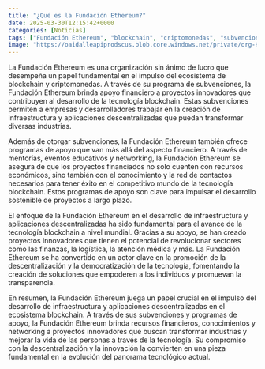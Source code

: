 ```yaml
---
title: "¿Qué es la Fundación Ethereum?"
date: 2025-03-30T12:15:42+0000
categories: [Noticias]
tags: ["Fundación Ethereum", "blockchain", "criptomonedas", "subvenciones", "tecnología", "descentralización", "innovación."]
image: "https://oaidalleapiprodscus.blob.core.windows.net/private/org-HKmKxpuNw3Y88lm4EBrIPq0n/user-ZwiCXOggLL8ZNNKE2g7rXFmV/img-9dwajhfc53VroJvKmxRRn4VS.png?st=2025-03-30T11%3A15%3A42Z&se=2025-03-30T13%3A15%3A42Z&sp=r&sv=2024-08-04&sr=b&rscd=inline&rsct=image/png&skoid=d505667d-d6c1-4a0a-bac7-5c84a87759f8&sktid=a48cca56-e6da-484e-a814-9c849652bcb3&skt=2025-03-29T20%3A06%3A24Z&ske=2025-03-30T20%3A06%3A24Z&sks=b&skv=2024-08-04&sig=Vnt7SNQzPlJ92ZCBVGDK4OpA5NfjEjBhCBNyvygq%2Bpo%3D"
---
```


La Fundación Ethereum es una organización sin ánimo de lucro que desempeña un papel fundamental en el impulso del ecosistema de blockchain y criptomonedas. A través de su programa de subvenciones, la Fundación Ethereum brinda apoyo financiero a proyectos innovadores que contribuyen al desarrollo de la tecnología blockchain. Estas subvenciones permiten a empresas y desarrolladores trabajar en la creación de infraestructura y aplicaciones descentralizadas que puedan transformar diversas industrias.

Además de otorgar subvenciones, la Fundación Ethereum también ofrece programas de apoyo que van más allá del aspecto financiero. A través de mentorías, eventos educativos y networking, la Fundación Ethereum se asegura de que los proyectos financiados no solo cuenten con recursos económicos, sino también con el conocimiento y la red de contactos necesarios para tener éxito en el competitivo mundo de la tecnología blockchain. Estos programas de apoyo son clave para impulsar el desarrollo sostenible de proyectos a largo plazo.

El enfoque de la Fundación Ethereum en el desarrollo de infraestructura y aplicaciones descentralizadas ha sido fundamental para el avance de la tecnología blockchain a nivel mundial. Gracias a su apoyo, se han creado proyectos innovadores que tienen el potencial de revolucionar sectores como las finanzas, la logística, la atención médica y más. La Fundación Ethereum se ha convertido en un actor clave en la promoción de la descentralización y la democratización de la tecnología, fomentando la creación de soluciones que empoderen a los individuos y promuevan la transparencia.

En resumen, la Fundación Ethereum juega un papel crucial en el impulso del desarrollo de infraestructura y aplicaciones descentralizadas en el ecosistema blockchain. A través de sus subvenciones y programas de apoyo, la Fundación Ethereum brinda recursos financieros, conocimientos y networking a proyectos innovadores que buscan transformar industrias y mejorar la vida de las personas a través de la tecnología. Su compromiso con la descentralización y la innovación la convierten en una pieza fundamental en la evolución del panorama tecnológico actual.
    